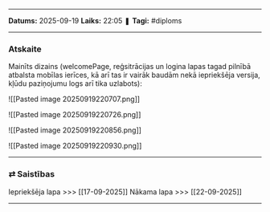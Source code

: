 ___

**Datums:** 2025-09-19
**Laiks:** 22:05
❚ **Tagi:** #diploms 

---
### Atskaite

Mainīts dizains (welcomePage, reģsitrācijas un logina lapas tagad pilnībā atbalsta mobīlas ierīces, kā arī tas ir vairāk baudām nekā iepriekšēja versija, kļūdu paziņojumu logs arī tika uzlabots):

![[Pasted image 20250919220707.png]]

![[Pasted image 20250919220726.png]]

![[Pasted image 20250919220856.png]]

![[Pasted image 20250919220930.png]]

---
### ⇄ Saistības

Iepriekšēja lapa >>> [[17-09-2025]]
Nākama lapa >>> [[22-09-2025]]

---